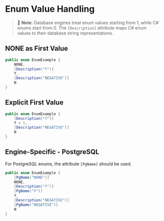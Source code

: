 ﻿# Enum Value Handling

> 📝 **Note**: Database engines treat enum values starting from 1, while C# enums start from 0. The `[Description]` attribute maps C# enum values to their database string representations.

## NONE as First Value
```csharp
public enum EnumExample {
    NONE,
    [Description("Y")]
    Y,
    [Description("NEGATIVE")]
    N
}
```

## Explicit First Value
```csharp
public enum EnumExample {
    [Description("Y")]
    Y = 1,
    [Description("NEGATIVE")]
    N
}
```

## Engine-Specific - PostgreSQL

For PostgreSQL enums, the attribute `[PgName]` should be used.

```csharp
public enum EnumExample {
    [PgName("NONE")]
    NONE,
    [Description("Y")]
    [PgName("Y")]
    Y,
    [Description("NEGATIVE")]
    [PgName("NEGATIVE")]
    N
}
```

